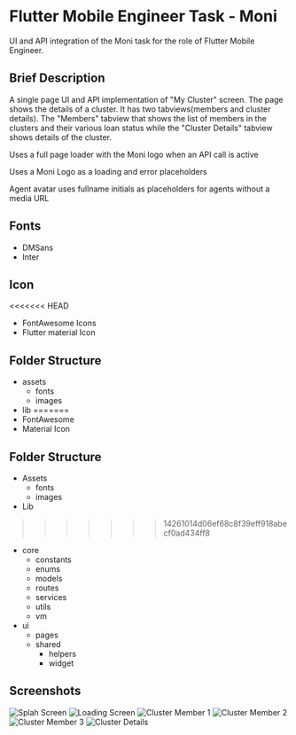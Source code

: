 # Flutter Mobile Engineer Task - Moni

UI and API integration of the Moni task for the role of Flutter Mobile Engineer.

## Brief Description

A single page UI and API implementation of "My Cluster" screen. The page shows the details of a cluster. It has two
tabviews(members and cluster details). The "Members" tabview that shows the list of members in the clusters and their various loan status while the "Cluster Details" tabview shows details of the cluster.

Uses a full page loader with the Moni logo when an API call is active

Uses a Moni Logo as a loading and error placeholders

Agent avatar uses fullname initials as placeholders for agents without a media URL


## Fonts
- DMSans
- Inter

## Icon
<<<<<<< HEAD
- FontAwesome Icons
- Flutter material Icon

## Folder Structure
- assets
  - fonts
  - images
- lib
=======
- FontAwesome
- Material Icon

## Folder Structure
- Assets
  - fonts
  - images
- Lib
>>>>>>> 14261014d06ef68c8f39eff918abecf0ad434ff8
  - core
    - constants
    - enums
    - models
    - routes
    - services
    - utils
    - vm
  - ui
    - pages
    - shared
      - helpers
      - widget


## Screenshots

![Splah Screen](moni1.png)
![Loading Screen](moni2.png)
![Cluster Member 1](moni3.png)
![Cluster Member 2](moni4.png)
![Cluster Member 3](moni5.png)
![Cluster Details](moni6.png)






